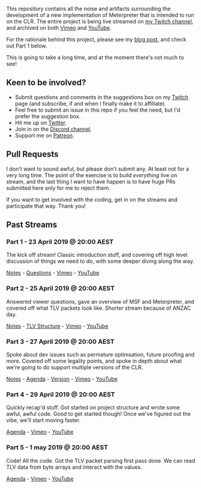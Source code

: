 This repository contains all the noise and artifacts surrounding the development of a new implementation of Meterpreter that is intended to run on the CLR. The entire project is being live streamed on [my Twitch channel](https://twitch.tv/ojreeves), and archived on both [Vimeo](https://vimeo.com/album/5934749) and [YouTube](https://www.youtube.com/playlist?list=PLYovnhafVaw-wGlLtQw1N0dHjxkkvc62o).

For the rationale behind this project, please see my [blog post](https://buffered.io/posts/new-livestream-series/), and check out Part 1 below.

This is going to take a long time, and at the moment there's not much to see!

## Keen to be involved?

* Submit questions and comments in the suggestions box on my [Twitch](https://twitch.tv/ojreeves) page (and subscribe, if and when I finally make it to affiliate).
* Feel free to submit an issue in this repo if you feel the need, but I'd prefer the suggestion box.
* Hit me up on [Twitter](https://twitter.com/TheColonial).
* Join in on the [Discord channel](https://discord.gg/358tQxf).
* Support me on [Patreon](https://patreon.com/ojreeves).

## Pull Requests

I don't want to sound awful, but please don't submit any. At least not for a very long time. The point of the exercise is to build _everything_ live on stream, and the last thing I want to have happen is to have huge PRs submitted here only for me to reject them.

If you want to get involved with the coding, get in on the streams and participate that way. Thank you!

## Past Streams

### Part 1 - 23 April 2019 @ 20:00 AEST

The kick off stream! Classic introduction stuff, and covering off high level discussion of things we need to do, with some deeper diving along the way.

[Notes](../master/streams/2019-04-23-Part-1/notes.md) - [Questions](../master/streams/2019-04-23-Part-1/questions.md) - [Vimeo](https://vimeo.com/331977092) - [YouTube](https://youtu.be/fUG2Zo-LfKQ)

### Part 2 - 25 April 2019 @ 20:00 AEST

Answered viewer questions, gave an overview of MSF and Meterpreter, and covered off what TLV packets look like. Shorter stream because of ANZAC day.

[Notes](../master/streams/2019-04-25-Part-2/notes.md) - [TLV Structure](../master/streams/2019-04-25-Part-2/tlv.md) - [Vimeo](https://vimeo.com/332426022) - [YouTube](https://youtu.be/-nUfhW5d_Nc)

### Part 3 - 27 April 2019 @ 20:00 AEST

Spoke about dev issues such as permature optimsation, future proofing and more. Covered off some legality points, and spoke in depth about what we're going to do support multiple versions of the CLR.

[Notes](../master/streams/2019-04-27-Part-3/notes.md) - [Agenda](../master/streams/2019-04-27-Part-3/agenda.md) - [Version](../master/streams/2019-04-27-Part-3/version.md) - [Vimeo](https://vimeo.com/332827701) - [YouTube](https://youtu.be/fgMdviZkew8)

### Part 4 - 29 April 2019 @ 20:00 AEST

Quickly recap'd stuff. Got started on project structure and wrote some awful, awful code. Good to get started though! Once we've figured out the vibe, we'll start moving faster.

[Agenda](../master/streams/2019-04-29-Part-4/agenda.md) - [Vimeo](https://vimeo.com/333091819) - [YouTube](https://youtu.be/xlmqqVq2Pek)

### Part 5 - 1 may 2019 @ 20:00 AEST

Code! All the code. Got the TLV packet parsing first pass done. We can read TLV data from byte arrays and interact with the values.

[Agenda](../master/streams/2019-05-01-Part-5/agenda.md) - [Vimeo](https://vimeo.com/333532147) - [YouTube](https://youtu.be/H31LdXAsC2M)
